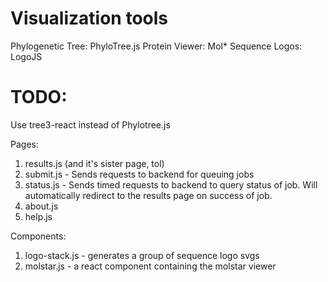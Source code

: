 # Visualization tools
Phylogenetic Tree: PhyloTree.js
Protein Viewer: Mol*
Sequence Logos: LogoJS

# TODO:
Use tree3-react instead of Phylotree.js

Pages:
1. results.js (and it's sister page, tol)
2. submit.js - Sends requests to backend for queuing jobs
3. status.js - Sends timed requests to backend to query status of job. Will automatically redirect to the results page on success of job.
4. about.js
5. help.js

Components:
1. logo-stack.js - generates a group of sequence logo svgs
2. molstar.js - a react component containing the molstar viewer